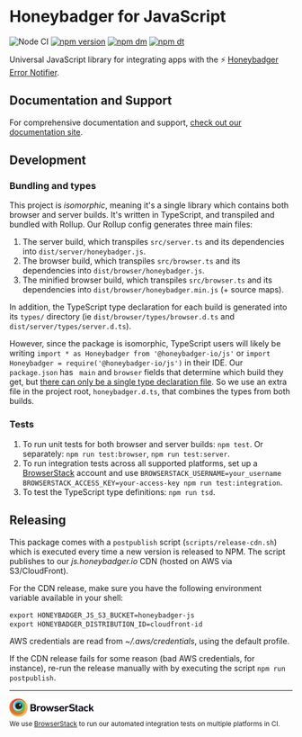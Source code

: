 # Honeybadger for JavaScript

![Node CI](https://github.com/honeybadger-io/honeybadger-js/workflows/Node%20CI/badge.svg)
[![npm version](https://badge.fury.io/js/%40honeybadger-io%2Fjs.svg)](https://badge.fury.io/js/%40honeybadger-io%2Fjs)
[![npm dm](https://img.shields.io/npm/dm/@honeybadger-io/js)](https://www.npmjs.com/package/@honeybadger-io/js)
[![npm dt](https://img.shields.io/npm/dt/@honeybadger-io/js)](https://www.npmjs.com/package/@honeybadger-io/js)

Universal JavaScript library for integrating apps with the :zap: [Honeybadger Error Notifier](http://honeybadger.io).

## Documentation and Support

For comprehensive documentation and support, [check out our documentation site](http://docs.honeybadger.io/lib/javascript/index.html).

## Development

### Bundling and types
This project is _isomorphic_, meaning it's a single library which contains both browser and server builds. It's written in TypeScript, and transpiled and bundled with Rollup. Our Rollup config generates three main files:
1. The server build, which transpiles `src/server.ts` and its dependencies into `dist/server/honeybadger.js`.
2. The browser build, which transpiles `src/browser.ts` and its dependencies into `dist/browser/honeybadger.js`.
3. The minified browser build, which transpiles `src/browser.ts` and its dependencies into `dist/browser/honeybadger.min.js` (+ source maps).

In addition, the TypeScript type declaration for each build is generated into its `types/` directory (ie `dist/browser/types/browser.d.ts` and `dist/server/types/server.d.ts`).

However, since the package is isomorphic, TypeScript users will likely be writing `import * as Honeybadger from '@honeybadger-io/js'` or `import Honeybadger = require('@honeybadger-io/js')` in their IDE. Our `package.json` has ` main` and `browser` fields that determine which build they get, but [there can only be a single type declaration file](https://github.com/Microsoft/TypeScript/issues/29128). So we use an extra file in the project root, `honeybadger.d.ts`, that combines the types from both builds.

### Tests
1. To run unit tests for both browser and server builds: `npm test`. Or separately: `npm run test:browser`, `npm run test:server`.
2. To run integration tests across all supported platforms, set up a [BrowserStack](https://www.browserstack.com/)
   account and use `BROWSERSTACK_USERNAME=your_username BROWSERSTACK_ACCESS_KEY=your-access-key npm run test:integration`.
3. To test the TypeScript type definitions: `npm run tsd`.

## Releasing

This package comes with a `postpublish` script (`scripts/release-cdn.sh`) 
which is executed every time a new version is released to NPM.
The script publishes to our *js.honeybadger.io* CDN (hosted on AWS via S3/CloudFront).

For the CDN release, make sure you have the following environment variable
available in your shell:

```
export HONEYBADGER_JS_S3_BUCKET=honeybadger-js
export HONEYBADGER_DISTRIBUTION_ID=cloudfront-id
```

AWS credentials are read from *~/.aws/credentials*, using the default profile.

If the CDN release fails for some reason (bad AWS credentials, for instance),
re-run the release manually with by executing the script `npm run postpublish`.


---
<p><a href="https://www.browserstack.com/"><img src="./browserstack-logo.png" width="150"></a><br>
 <small>We use <a href="https://www.browserstack.com/">BrowserStack</a> to run our automated integration tests on multiple platforms in CI.</small></p>
